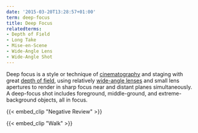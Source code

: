 ```yaml
---
date: '2015-03-20T13:28:57+01:00'
term: deep-focus
title: Deep Focus
relatedterms:
- Depth of Field
- Long Take
- Mise-en-Scene
- Wide-Angle Lens
- Wide-Angle Shot
---
```


Deep focus is a style or technique of
[cinematography](../cinemetography/) and staging with great [depth of
field](../depth-of-field/), using relatively [wide-angle
lenses](../wideangle-lens/) and small lens apertures to render in
sharp focus near and distant planes simultaneously. A deep-focus shot
includes foreground, middle-ground, and extreme-background objects,
all in focus.

<!--more-->

{{< embed_clip "Negative Review" >}}

{{< embed_clip "Walk" >}}